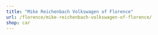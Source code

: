 ```yaml
---
title: "Mike Reichenbach Volkswagen of Florence"
url: /florence/mike-reichenbach-volkswagen-of-florence/
shop: car
---
```

